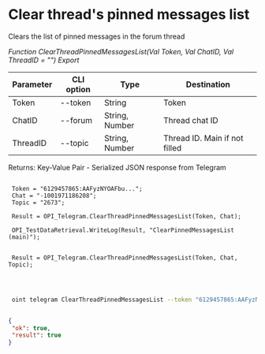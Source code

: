 ﻿---
sidebar_position: 10
---

# Clear thread's pinned messages list
 Clears the list of pinned messages in the forum thread


*Function ClearThreadPinnedMessagesList(Val Token, Val ChatID, Val ThreadID = "") Export*

 | Parameter | CLI option | Type | Destination |
 |-|-|-|-|
 | Token | --token | String | Token |
 | ChatID | --forum | String, Number | Thread chat ID |
 | ThreadID | --topic | String, Number | Thread ID. Main if not filled |

 
 Returns: Key-Value Pair - Serialized JSON response from Telegram

```bsl title="Code example"
	
 Token = "6129457865:AAFyzNYOAFbu...";
 Chat = "-1001971186208";
 Topic = "2673";
 
 Result = OPI_Telegram.ClearThreadPinnedMessagesList(Token, Chat);
 
 OPI_TestDataRetrieval.WriteLog(Result, "ClearPinnedMessagesList (main)");
 
 
 Result = OPI_Telegram.ClearThreadPinnedMessagesList(Token, Chat, Topic);

	
```

```sh title="CLI command example"
 
 oint telegram ClearThreadPinnedMessagesList --token "6129457865:AAFyzNYOAFbu..." --forum %forum% --topic %topic%

```


```json title="Result"

{
 "ok": true,
 "result": true
}

```

